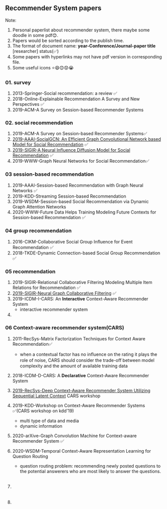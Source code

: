 ## Recommender System papers

Note: 

1. Personal paperlist about recommender system, there maybe some doodle in some pdf😊.
2. Papers would be sorted according to the publish time.
3. The format of document name: **year-Conference/Journal-paper title** [researcher] status(✅)
4. Some papers with hyperlinks may not have pdf version in corresponding file.
5. Some useful icons ⭐😄😊😟😭



### 01. survey

1. 2013-Springer-Social recommendation: a review ✅
2. 2018-Online-Explainable Recommendation A Survey and New Perspectives ✅
3. 2019-ACM-A Survey on Session-based Recommender Systems



### 02. social recommendation

1. 2019-ACM-A Survey on Session-based Recommender Systems✅
2. [2019-AAAI-SocialGCN: An Efficient Graph Convolutional Network based Model for Social Recommendation](https://arxiv.org/pdf/1811.02815.pdf) ✅
3. [2019-SIGIR-A Neural Influence Diffusion Model for Social Recommendation](https://arxiv.org/pdf/1904.10322.pdf) ✅
4. 2019-WWW-Graph Neural Networks for Social Recommendation✅

### 03 session-based recommendation

1. 2019-AAAI-Session-based Recommendation with Graph Neural Networks ✅
2. 2019-KDD-Streaming Session-based Recommendation
3. 2019-WSDM-Session-based Social Recommendation via Dynamic Graph Attention Networks
4. 2020-WWW-Future Data Helps Training Modeling Future Contexts for Session-based Recommendation ✅

### 04 group recommendation

1. 2016-CIKM-Collaborative Social Group Inﬂuence for Event Recommendation ✅
2. 2018-TKDE-Dynamic Connection-based Social Group Recommendation ✅

### 05 recommendation

1. 2019-SIGIR-Relational Collaborative Filtering Modeling Multiple Item Relations for Recommendation ✅
2. [2019-SIGIR-Neural Graph Collaborative Filtering](https://arxiv.org/pdf/1905.08108.pdf) ✅
3. 2019-ICDM-I-CARS: An **Interactive** Context-Aware Recommender System
   - interactive recommender system
4. 

### 06 Context-aware recommender system(CARS)

1. 2011-RecSys-Matrix Factorization Techniques for Context Aware Recommendation✅ 

   -  when a contextual factor has no inﬂuence on the rating it plays the role of noise,  CARS should consider the trade-oﬀ between model complexity and the amount of available training data

2. 2018-ICDM-D-CARS: A **Declarative** Context-Aware Recommender System

3. [2019-RecSys-Deep Context-Aware Recommender System Utilizing Sequential Latent Context](https://arxiv.org/pdf/1909.03999.pdf) CARS workshop

4. 2019-KDD-Workshop on Context-Aware Recommender Systems ✅(CARS workshop on kdd'19)

   - multi type of data and media
   - dynamic information

5. 2020-arXive-Graph Convolution Machine for Context-aware Recommender System ✅

6. 2020-WSDM-Temporal Context-Aware Representation Learning for Question Routing

   - question routing problem: recommending newly posted questions to the potential answerers who are most likely to answer the questions.

7. ###### 

8. 

